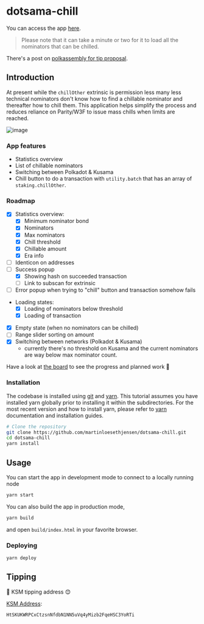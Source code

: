 # dotsama-chill

You can access the app [here](https://martinloesethjensen.github.io/dotsama-chill/). 
> Please note that it can take a minute or two for it to load all the nominators that can be chilled.  

There's a post on [polkassembly for tip proposal](https://kusama.polkassembly.io/tip/0x2e98e3eff4e931943b688e718db8dfb8ba27ce2856ffb4364804a72e16db996b).

## Introduction

At present while the `chillOther` extrinsic is permission less many less technical nominators don't know how to find a chillable nominator and thereafter how to chill them. This application helps simplify the process and reduces reliance on Parity/W3F to issue mass chills when limits are reached.

![image](https://user-images.githubusercontent.com/31356774/132140016-87f2a918-4482-40b8-822c-c29a72473de7.png)

### App features

- Statistics overview
- List of chillable nominators
- Switching between Polkadot & Kusama
- Chill button to do a transaction with `utility.batch` that has an array of `staking.chillOther`.

### Roadmap

- [x] Statistics overview:
    - [x] Minimum nominator bond
    - [x] Nominators 
    - [x] Max nominators  
    - [x] Chill threshold
    - [x] Chillable amount 
    - [x] Era info  
- [ ] Identicon on addresses
- [ ] Success popup
    - [x] Showing hash on succeeded transaction
    - [ ] Link to subscan for extrinsic 
- [ ] Error popup when trying to "chill" button and transaction somehow fails 
- Loading states:
    - [x] Loading of nominators below threshold
    - [x] Loading of transaction 
- [x] Empty state (when no nominators can be chilled) 
- [ ] Range slider sorting on amount
- [x] Switching between networks (Polkadot & Kusama)
    - currently there's no threshold on Kusama and the current nominators are way below max nominator count.

Have a look at [the board](https://github.com/martinloesethjensen/dotsama-chill/projects/1) to see the progress and planned work 👷

### Installation

The codebase is installed using [git](https://git-scm.com/) and [yarn](https://yarnpkg.com/). This tutorial assumes you have installed yarn globally prior to installing it within the subdirectories. For the most recent version and how to install yarn, please refer to [yarn](https://yarnpkg.com/) documentation and installation guides. 

```bash
# Clone the repository
git clone https://github.com/martinloesethjensen/dotsama-chill.git
cd dotsama-chill
yarn install
```

## Usage

You can start the app in development mode to connect to a locally running node

```bash
yarn start
```

You can also build the app in production mode,

```bash
yarn build
```
and open `build/index.html` in your favorite browser.

### Deploying 

```bash
yarn deploy
```

## Tipping 

🌱 KSM tipping address 😊

[KSM Address](https://kusama.subscan.io/account/HtSKUKWRPCxCtzsnNfdbN1NN5uVq4yMizb2FqeHSC3YoRTi):

```text
HtSKUKWRPCxCtzsnNfdbN1NN5uVq4yMizb2FqeHSC3YoRTi
```
